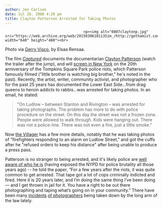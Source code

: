 ```yaml
---
author: Jen Carlson
date: Jul 28, 2008 4:20 pm
title: Clayton Patterson Arrested for Taking Photos
---
```


	
										<p><img alt="0807claytonp.jpg" src="https://web.archive.org/web/20150306101135im_/http://gothamist.com/attachments/arts_jen/0807claytonp.jpg" width="640" height="480"><br>
<span class="photo_caption">Photo via <a href="https://web.archive.org/web/20150306101135/http://www.flickr.com/photos/gerryvisco/2687827910">Gerry Visco</a>, by Elsaa Rensaa.</span></p>

<p>The film <a href="https://web.archive.org/web/20150306101135/http://razorapple.com/2008/02/25/clayton-patterson-in-captured/"><em>Captured</em></a> documents the documentarian <a href="https://web.archive.org/web/20150306101135/http://gothamist.com/2005/08/26/clayton_patterson_captured_a_filmvideo_history_of_the_lower_east_side.php">Clayton Patterson</a> (watch the trailer after the jump), and will <a href="https://web.archive.org/web/20150306101135/http://www.capturedmovie.com/">screen in New York</a> on the 20th anniversary of the Tompkins Square Park police riots, which Patterson famously filmed (&quot;little brother is watching big brother,&quot; he&apos;s noted in the past). Recently, the artist, writer, community activist, and photographer who for the past 25 years has documented the Lower East Side...from drag queens to heroin addicts to rabbis...was arrested for taking photos. In an email, he stated:</p><blockquote>&quot;On Ludlow &#x2013; between Stanton and Rivington &#x2013; was arrested for taking photographs. The problem has more to do with police procedure on the street. On this day the street was not a frozen zone. People were allowed to walk through. Kids were hanging out. There was not a police-line. There was not even a fire, just a little smoke.&quot;</blockquote>Now <a href="https://web.archive.org/web/20150306101135/http://thevillager.com/villager_273/documentarianisdetanied.html">the Villager</a> has a few more details, notably that he was taking photos of &quot;firefighters responding to an alarm on Ludlow Street,&quot; and got the cuffs after he &quot;refused orders to keep his distance&quot; after being unable to produce a press pass. <p></p>

<p>Patterson is no stranger to being arrested, and it&apos;s likely police are <a href="https://web.archive.org/web/20150306101135/http://www.brooklynrail.org/2008/06/local/rebel-with-a-lens-neighborhood-preservation-in-the-darkness-of-clayton-patterson">well aware of who he is</a> (having exposed the NYPD for police brutality all those years ago) -- he told the paper, &#x201C;For a few years after the riots, it was quite common to get arrested. That tape got a lot of cops criminally indicted and fired. Here it is 20 years later, and I&#x2019;m doing the same thing I&#x2019;ve been doing &#x2014; and I get thrown in jail for it. You have a right to be out there photographing and taping what&#x2019;s going on in your community.&#x201D; There have been many <a href="https://web.archive.org/web/20150306101135/http://gothamist.com/2008/06/11/coney_island_photog.php">incidents</a> <a href="https://web.archive.org/web/20150306101135/http://gothamist.com/2007/12/10/columbia_grad_s.php">of photographers</a> being taken down by the long arm of the law lately.</p>					
										
									
				